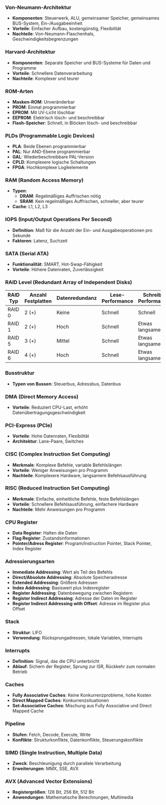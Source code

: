 ### Von-Neumann-Architektur

- **Komponenten**: Steuerwerk, ALU, gemeinsamer Speicher, gemeinsames BUS-System, Ein-/Ausgabeeinheit
- **Vorteile**: Einfacher Aufbau, kostengünstig, Flexibilität
- **Nachteile**: Von-Neumann-Flaschenhals, Geschwindigkeitsbegrenzungen

### Harvard-Architektur

- **Komponenten**: Separate Speicher und BUS-Systeme für Daten und Programme
- **Vorteile**: Schnellere Datenverarbeitung
- **Nachteile**: Komplexer und teurer

### ROM-Arten

- **Masken-ROM**: Unveränderbar
- **PROM**: Einmal programmierbar
- **EPROM**: Mit UV-Licht löschbar
- **EEPROM**: Elektrisch lösch- und beschreibbar
- **Flash-Speicher**: Schnell, in Blöcken lösch- und beschreibbar

### PLDs (Programmable Logic Devices)

- **PLA**: Beide Ebenen programmierbar
- **PAL**: Nur AND-Ebene programmierbar
- **GAL**: Wiederbeschreibbare PAL-Version
- **CPLD**: Komplexere logische Schaltungen
- **FPGA**: Hochkomplexe Logikelemente

### RAM (Random Access Memory)

- **Typen**:
    - **DRAM**: Regelmäßiges Auffrischen nötig
    - **SRAM**: Kein regelmäßiges Auffrischen, schneller, aber teurer
- **Cache**: L1, L2, L3

### IOPS (Input/Output Operations Per Second)

- **Definition**: Maß für die Anzahl der Ein- und Ausgabeoperationen pro Sekunde
- **Faktoren**: Latenz, Suchzeit

### SATA (Serial ATA)

- **Funktionalität**: SMART, Hot-Swap-Fähigkeit
- **Vorteile**: Höhere Datenraten, Zuverlässigkeit

### RAID Level (Redundant Array of Independent Disks)

| RAID Typ | Anzahl Festplatten | Datenredundanz | Lese-Performance | Schreib-Performance |
|----------|--------------------|----------------|------------------|---------------------|
| RAID 0   | 2 (+)              | Keine          | Schnell          | Schnell             |
| RAID 1   | 2 (+)              | Hoch           | Schnell          | Etwas langsamer     |
| RAID 5   | 3 (+)              | Mittel         | Schnell          | Etwas langsamer     |
| RAID 6   | 4 (+)              | Hoch           | Schnell          | Etwas langsamer     |

### Busstruktur

- **Typen von Bussen**: Steuerbus, Adressbus, Datenbus

### DMA (Direct Memory Access)

- **Vorteile**: Reduziert CPU-Last, erhöht Datenübertragungsgeschwindigkeit

### PCI-Express (PCIe)

- **Vorteile**: Hohe Datenraten, Flexibilität
- **Architektur**: Lane-Paare, Switches

### CISC (Complex Instruction Set Computing)

- **Merkmale**: Komplexe Befehle, variable Befehlslängen
- **Vorteile**: Weniger Anweisungen pro Programm
- **Nachteile**: Komplexere Hardware, langsamere Befehlsausführung

### RISC (Reduced Instruction Set Computing)

- **Merkmale**: Einfache, einheitliche Befehle, feste Befehlslängen
- **Vorteile**: Schnellere Befehlsausführung, einfachere Hardware
- **Nachteile**: Mehr Anweisungen pro Programm

### CPU Register

- **Data Register**: Halten die Daten
- **Flag Register**: Zustandsinformationen
- **Pointer/Adress Register**: Program/Instruction Pointer, Stack Pointer, Index Register

### Adressierungsarten

- **Immediate Addressing**: Wert als Teil des Befehls
- **Direct/Absolute Addressing**: Absolute Speicheradresse
- **Extended Addressing**: Größere Adressen
- **Index Addressing**: Basiswert plus Indexregister
- **Register Addressing**: Datenbewegung zwischen Registern
- **Register Indirect Addressing**: Adresse der Daten im Register
- **Register Indirect Addressing with Offset**: Adresse im Register plus Offset

### Stack

- **Struktur**: LIFO
- **Verwendung**: Rücksprungadressen, lokale Variablen, Interrupts

### Interrupts

- **Definition**: Signal, das die CPU unterbricht
- **Ablauf**: Sichern der Register, Sprung zur ISR, Rückkehr zum normalen Betrieb

### Caches

- **Fully Associative Caches**: Keine Konkurrenzprobleme, hohe Kosten
- **Direct Mapped Caches**: Konkurrenzsituationen
- **Set-Associative Caches**: Mischung aus Fully Associative und Direct Mapped Cache

### Pipeline

- **Stufen**: Fetch, Decode, Execute, Write
- **Konflikte**: Strukturkonflikte, Datenkonflikte, Steuerungskonflikte

### SIMD (Single Instruction, Multiple Data)

- **Zweck**: Beschleunigung durch parallele Verarbeitung
- **Erweiterungen**: MMX, SSE, AVX

### AVX (Advanced Vector Extensions)

- **Registergrößen**: 128 Bit, 256 Bit, 512 Bit
- **Anwendungen**: Mathematische Berechnungen, Multimedia
